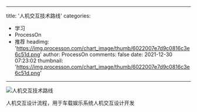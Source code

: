 
---
title: '人机交互技术路线'
categories: 
 - 学习
 - ProcessOn
 - 推荐
headimg: 'https://img.processon.com/chart_image/thumb/6022007e7d9c0816c3e6c51d.png'
author: ProcessOn
comments: false
date: 2021-12-30 07:23:02
thumbnail: 'https://img.processon.com/chart_image/thumb/6022007e7d9c0816c3e6c51d.png'
---

<div>   
<img class="thumb" alt="人机交互技术路线" src="https://img.processon.com/chart_image/thumb/6022007e7d9c0816c3e6c51d.png" referrerpolicy="no-referrer">
<p>人机交互设计流程，用于车载娱乐系统人机交互设计开发</p>  
</div>
            